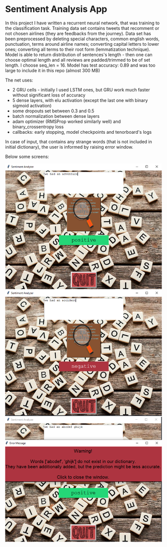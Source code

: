 # Sentiment Analysis App

In this project I have written a recurrent neural network, that was training to the classification task. Training data set contains tweets that recomment or not chosen airlines (they are feedbacks from the journey).
Data set has been preprocessed by deleting special characters, common english words, punctuation, terms around airline names; converting capital letters to lower ones; converting all terms to their root form (lemmatization technique).
Model is able to return distribution of sentences's length - then one can choose optimal length and all reviews are padded/trimmed to be of set length. I choose seq_len = 16.
Model has test accuracy: 0.89 and was too large to include it in this repo (almost 300 MB)

The net uses:
- 2 GRU cells - initially I used LSTM ones, but GRU work much faster without significant loss of accuracy
- 5 dense layers, with elu activation (except the last one with binary sigmoid activation)
- some dropouts set between 0.3 and 0.5
- batch normalization between dense layers
- adam optimizer (RMSProp worked similarly well) and binary_crossentropy loss
- callbacks: early stopping, model checkpoints and tenorboard's logs

In case of input, that contains any strange words (that is not included in initial dictionary), the user is informed by raising error window.

Below some screens:

![App screen1](https://github.com/Yelon-ml/Sentiment_Analysis_App/blob/main/pics/pos.png)
![App screen2](https://github.com/Yelon-ml/Sentiment_Analysis_App/blob/main/pics/neg.png)
![App screen3](https://github.com/Yelon-ml/Sentiment_Analysis_App/blob/main/pics/error.png)
